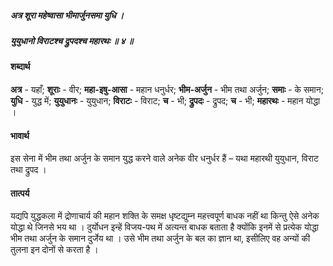 ##### अत्र शूरा महेष्वासा भीमार्जुनसमा युधि ।
##### युयुधानो विराटश्च द्रुपदश्च महारथः ॥ ४ ॥

#### शब्दार्थ

**अत्र** - यहाँ; **शूराः** - वीर; **महा-इषु-आसा** - महान  धनुर्धर; **भीम-अर्जुन** - भीम तथा अर्जुन; **समाः** - के समान; **युधि** - युद्ध में;  **युयुधानः** - युयुधान; **विराटः** - विराट; **च** - भी; **द्रुपदः** - द्रुपद; **च** - भी;  **महारथः** - महान योद्धा ।

#### भावार्थ

इस सेना में भीम तथा अर्जुन के समान युद्ध करने वाले अनेक वीर धनुर्धर हैं – यथा महारथी युयुधान, विराट तथा द्रुपद ।

#### तात्पर्य

यद्यपि युद्धकला में द्रोणाचार्य की महान शक्ति के समक्ष धृष्टद्युम्न महत्त्वपूर्ण बाधक नहीं था किन्तु ऐसे अनेक योद्धा थे जिनसे भय था । दुर्योधन इन्हें विजय-पथ में अत्यन्त बाधक बताता है क्योंकि इनमें से प्रत्येक योद्धा भीम तथा अर्जुन के समान दुर्जेय था । उसे भीम तथा अर्जुन के बल का ज्ञान था, इसीलिए वह अन्यों की तुलना इन दोनों से करता है ।
